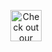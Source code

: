 
<p align="center">
  <img src="https://64.media.tumblr.com/db09ac00c1bde24c55d3d0f9b0c059d7/96812b3b3a743299-49/s75x75_c1/b57fe79f815aa869cf3a3438c28aa88efd8dbbe3.gif" width="50" title="Check out our links">
</p>
